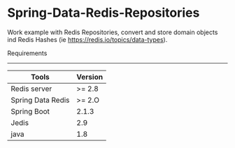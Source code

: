 # Spring-Data-Redis-Repositories

Work example with Redis Repositories, convert and store domain objects ind Redis Hashes (ie https://redis.io/topics/data-types).



Requirements
*********************
| Tools             | Version |
|-------------------|---------|
| Redis server      | >= 2.8  |
| Spring Data Redis | >= 2.O  |
| Spring Boot       | 2.1.3   |
| Jedis             | 2.9     |
| java              | 1.8     |


